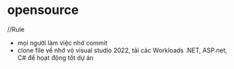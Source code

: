 # opensource
//Rule
- mọi người làm việc nhớ commit
- clone file về nhớ vỏ visual studio 2022, tải các Workloads .NET, ASP.net, C# để hoạt động tốt dự án
